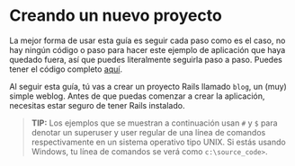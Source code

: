 Creando un nuevo proyecto
=========================

La mejor forma de usar esta guía es seguir cada paso como es el caso, no hay
ningún código o paso para hacer este ejemplo de aplicación que haya quedado
fuera, así que puedes literalmente seguirla paso a paso. Puedes tener el código
completo [aquí](https://github.com/lifo/docrails/tree/master/guides/code/getting_started).

Al seguir esta guía, tú vas a crear un proyecto Rails llamado `blog`, un (muy)
simple weblog. Antes de que puedas comenzar a crear la aplicación, necesitas
estar seguro de tener Rails instalado.

> **TIP:** Los ejemplos que se muestran a continuación usan `#` y `$` para denotar un
superuser y user regular de una línea de comandos respectivamente en un sistema
operativo tipo UNIX. Si estás usando Windows, tu línea de comandos se verá como
`c:\source_code>`.
